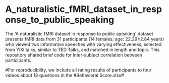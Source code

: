 # A_naturalistic_fMRI_dataset_in_response_to_public_speaking
 
The 'A naturalistic fMRI dataset in response to public speaking' dataset presents fMRI data from 31 participants (14 females; age: 22.29±2.84 years) who viewed two informative speeches with varying effectiveness, selected from YiXi talks, similar to TED Talks, and matched in length and topic. This repository shared brief code for inter-subject correlation between participants.

#For reproducibility, we include all rating results of participants to four videos about 18 questions in the #Behavioral Score.xlsx#
